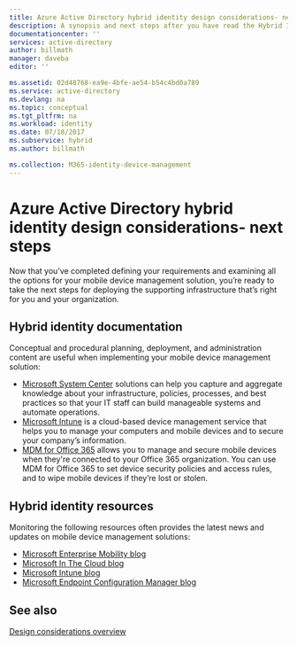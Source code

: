 ```yaml
---
title: Azure Active Directory hybrid identity design considerations- next steps| Microsoft Docs
description: A synopsis and next steps after you have read the Hybrid Identity design considerations guide
documentationcenter: ''
services: active-directory
author: billmath
manager: daveba
editor: ''

ms.assetid: 02d48768-ea9e-4bfe-ae54-b54c4bd0a789
ms.service: active-directory
ms.devlang: na
ms.topic: conceptual
ms.tgt_pltfrm: na
ms.workload: identity
ms.date: 07/18/2017
ms.subservice: hybrid
ms.author: billmath

ms.collection: M365-identity-device-management
---
```

# Azure Active Directory hybrid identity design considerations- next steps
Now that you’ve completed defining your requirements and examining all the options for your mobile device management solution, you’re ready to take the next steps for deploying the supporting infrastructure that’s right for you and your organization.

## Hybrid identity documentation
Conceptual and procedural planning, deployment, and administration content are useful when implementing your mobile device management solution:

* [Microsoft System Center](/previous-versions/system-center/developer/cc817313(v=msdn.10)) solutions can help you capture and aggregate knowledge about your infrastructure, policies, processes, and best practices so that your IT staff can build manageable systems and automate operations.
* [Microsoft Intune](/mem/intune/) is a cloud-based device management service that helps you to manage your computers and mobile devices and to secure your company’s information.
* [MDM for Office 365](https://technet.microsoft.com/library/ms.o365.cc.devicepolicy.aspx) allows you to manage and secure mobile devices when they're connected to your Office 365 organization. You can use MDM for Office 365 to set device security policies and access rules, and to wipe mobile devices if they’re lost or stolen.

## Hybrid identity resources
Monitoring the following resources often provides the latest news and updates on mobile device management solutions:

* [Microsoft Enterprise Mobility blog](https://cloudblogs.microsoft.com/ENTERPRISEMOBILITY/)
* [Microsoft In The Cloud blog](https://cloudblogs.microsoft.com/)
* [Microsoft Intune blog](https://techcommunity.microsoft.com/t5/intune-customer-success/welcome-to-the-new-intune-customer-success-blog/ba-p/281367)
* [Microsoft Endpoint Configuration Manager blog](https://techcommunity.microsoft.com/t5/Configuration-Manager-Blog/bg-p/ConfigurationManagerBlog)

## See also
[Design considerations overview](plan-hybrid-identity-design-considerations-overview.md)